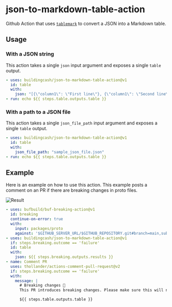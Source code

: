 # json-to-markdown-table-action

Github Action that uses [`tablemark`](https://github.com/haltcase/tablemark) to convert a JSON into a Markdown table.

## Usage

### With a JSON string

This action takes a single `json` input argument and exposes a single `table` output.

```yaml
- uses: buildingcash/json-to-markdown-table-action@v1
  id: table
  with:
    json: "[{\"column1\": \"First line\"}, {\"column1\": \"Second line\"}]"
- run: echo ${{ steps.table.outputs.table }}
```


### With a path to a JSON file

This action takes a single `json_file_path` input argument and exposes a single `table` output.

```yaml
- uses: buildingcash/json-to-markdown-table-action@v1
  id: table
  with:
    json_file_path: "sample_json_file.json"
- run: echo ${{ steps.table.outputs.table }}
```

## Example

Here is an example on how to use this action. This example posts a comment on an PR if there are breaking changes in proto files.


![Result](assets/example_breaking.png)

```yaml
- uses: bufbuild/buf-breaking-action@v1
  id: breaking
  continue-on-error: true
  with:
    input: packages/proto
    against: '$GITHUB_SERVER_URL/$GITHUB_REPOSITORY.git#branch=main,subdir=packages/proto'
- uses: buildingcash/json-to-markdown-table-action@v1
  if: steps.breaking.outcome == 'failure'
  id: table
  with:
    json: ${{ steps.breaking.outputs.results }}
- name: Comment PR
  uses: thollander/actions-comment-pull-request@v2
  if: steps.breaking.outcome == 'failure'
  with:
    message: |
      # Breaking changes 🛑
      This PR introduces breaking changes. Please make sure this will not break the different clients, whether they are other services or mobile apps.

      ${{ steps.table.outputs.table }}
```
